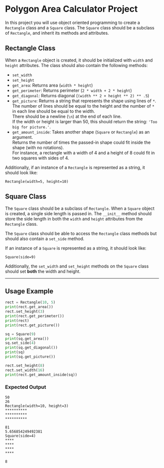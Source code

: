 # Polygon Area Calculator Project

In this project you will use object oriented programming to create a `Rectangle` class and a `Square` class. The `Square` class should be a subclass of `Rectangle`, and inherit its methods and attributes.

## Rectangle Class

When a `Rectangle` object is created, it should be initialized with `width` and `height` attributes. The class should also contain the following methods:

- `set_width`
- `set_height`
- `get_area`: Returns area (`width * height`)
- `get_perimeter`: Returns perimeter (`2 * width + 2 * height`)
- `get_diagonal`: Returns diagonal (`(width ** 2 + height ** 2) ** .5`)
- `get_picture`: Returns a string that represents the shape using lines of `*`.  
  The number of lines should be equal to the height and the number of `*` in each line should be equal to the width.  
  There should be a newline (`\n`) at the end of each line.  
  If the width or height is larger than 50, this should return the string: `'Too big for picture.'`.
- `get_amount_inside`: Takes another shape (`Square` or `Rectangle`) as an argument.  
  Returns the number of times the passed-in shape could fit inside the shape (with no rotations).  
  For instance, a rectangle with a width of 4 and a height of 8 could fit in two squares with sides of 4.

Additionally, if an instance of a `Rectangle` is represented as a string, it should look like:
```
Rectangle(width=5, height=10)
```

## Square Class

The `Square` class should be a subclass of `Rectangle`. When a `Square` object is created, a single side length is passed in. The `__init__` method should store the side length in both the `width` and `height` attributes from the `Rectangle` class.

The `Square` class should be able to access the `Rectangle` class methods but should also contain a `set_side` method.

If an instance of a `Square` is represented as a string, it should look like:
```
Square(side=9)
```

Additionally, the `set_width` and `set_height` methods on the `Square` class should set **both** the width and height.

---

## Usage Example

```python
rect = Rectangle(10, 5)
print(rect.get_area())
rect.set_height(3)
print(rect.get_perimeter())
print(rect)
print(rect.get_picture())

sq = Square(9)
print(sq.get_area())
sq.set_side(4)
print(sq.get_diagonal())
print(sq)
print(sq.get_picture())

rect.set_height(8)
rect.set_width(16)
print(rect.get_amount_inside(sq))
```

### Expected Output

```
50
26
Rectangle(width=10, height=3)
**********
**********
**********

81
5.656854249492381
Square(side=4)
****
****
****
****

8
```
